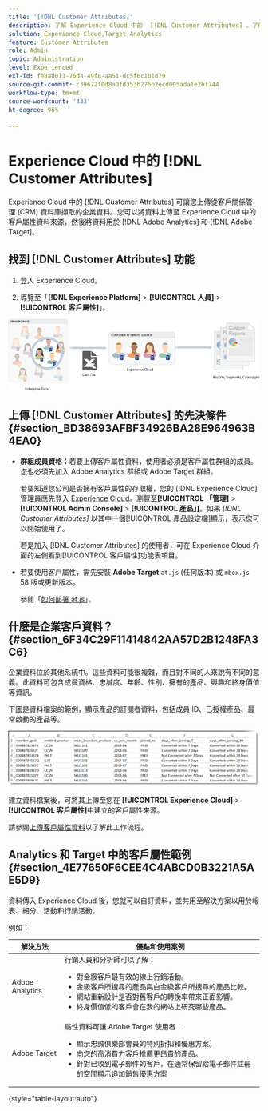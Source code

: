 ```yaml
---
title: '[!DNL Customer Attributes]'
description: 了解 Experience Cloud 中的  [!DNL Customer Attributes] 。了解如何上傳客戶屬性資料，以便在 Adobe Analytics 和 Adobe Target 使用。
solution: Experience Cloud,Target,Analytics
feature: Customer Attributes
role: Admin
topic: Administration
level: Experienced
exl-id: fe8ad013-76da-49f8-aa51-dc5f6c1b1d79
source-git-commit: c39672f0d8a0fd353b275b2ecd095ada1e2bf744
workflow-type: tm+mt
source-wordcount: '433'
ht-degree: 96%

---
```


# Experience Cloud 中的 [!DNL Customer Attributes]

Experience Cloud 中的 [!DNL Customer Attributes] 可讓您上傳從客戶關係管理 (CRM) 資料庫擷取的企業資料。您可以將資料上傳至 Experience Cloud 中的客戶屬性資料來源，然後將資料用於 [!DNL Adobe Analytics] 和 [!DNL Adobe Target]。

## 找到 [!DNL Customer Attributes] 功能

1. 登入 Experience Cloud。

1. 導覽至「**[!DNL Experience Platform]** > **[!UICONTROL 人員]** > **[!UICONTROL 客戶屬性]**」。

![客戶屬性總覽](assets/custom_reports.png)

## 上傳 [!DNL Customer Attributes] 的先決條件 {#section_BD38693AFBF34926BA28E964963B4EA0}

* **群組成員資格：**&#x200B;若要上傳客戶屬性資料，使用者必須是客戶屬性群組的成員。 您也必須先加入 Adobe Analytics 群組或 Adobe Target 群組。

  若要知道您公司是否擁有客戶屬性的存取權，您的 [!DNL Experience Cloud] 管理員應先登入 [Experience Cloud](https://experience.adobe.com)。瀏覽至&#x200B;**[!UICONTROL 「管理]** > **[!UICONTROL Admin Console]** > **[!UICONTROL 產品」]**。如果 *[!DNL Customer Attributes]* 以其中一個[!UICONTROL 產品設定檔]顯示，表示您可以開始使用了。

  若是加入 [!DNL Customer Attributes] 的使用者，可在 Experience Cloud 介面的左側看到[!UICONTROL 客戶屬性]功能表項目。

* 若要使用客戶屬性，需先安裝 **Adobe Target** `at.js` (任何版本) 或 `mbox.js` 58 版或更新版本。

  參閱「[如何部署 at.js](https://experienceleague.adobe.com/docs/target-dev/developer/client-side/overview.html)」。

## 什麼是企業客戶資料？ {#section_6F34C29F11414842AA57D2B1248FA3C6}

企業資料位於其他系統中。這些資料可能很複雜，而且對不同的人來說有不同的意義。此資料可包含成員資格、忠誠度、年齡、性別、擁有的產品、興趣和終身價值等資訊。

下圖是資料檔案的範例，顯示產品的訂閱者資料，包括成員 ID、已授權產品、最常啟動的產品等。

![什麼是企業客戶資料？](assets/01_crs_usecase.png)

建立資料檔案後，可將其上傳至您在 **[!UICONTROL Experience Cloud]** > **[!UICONTROL 客戶屬性]**&#x200B;中建立的客戶屬性來源。

請參閱[上傳客戶屬性資料](t-crs-usecase.md)以了解此工作流程。

## Analytics 和 Target 中的客戶屬性範例 {#section_4E77650F6CEE4C4ABCD0B3221A5AE5D9}

資料傳入 Experience Cloud 後，您就可以自訂資料，並共用至解決方案以用於報表、細分、活動和行銷活動。

例如：

| 解決方法 | 優點和使用案例 |
|--- |--- |
| Adobe Analytics  | 行銷人員和分析師可以了解：<ul><li>對金級客戶最有效的線上行銷活動。</li><li>金級客戶所搜尋的產品與白金級客戶所搜尋的產品比較。</li><li>網站重新設計是否對舊客戶的轉換率帶來正面影響。</li><li>終身價值低的客戶會在我的網站上研究哪些產品。</li></ul> |
| Adobe Target | 屬性資料可讓 Adobe Target 使用者：<ul><li>顯示忠誠俱樂部會員的特別折扣和優惠方案。</li><li>向您的高消費力客戶推薦更昂貴的產品。</li><li>針對已收到電子郵件的客戶，在通常保留給電子郵件註冊的空間顯示追加銷售優惠方案</li></ul> |

{style="table-layout:auto"}
